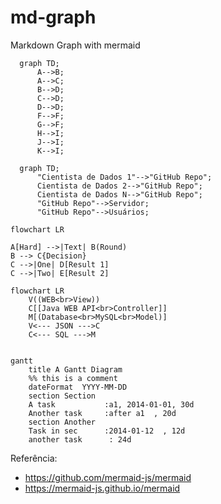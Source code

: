 # md-graph
Markdown Graph with mermaid

```mermaid
  graph TD;
      A-->B;
      A-->C;
      B-->D;
      C-->D;
      D-->D;
      F-->F;
      G-->F;
      H-->I;
      J-->I;
      K-->I;
```

```mermaid
  graph TD;
      "Cientista de Dados 1"-->"GitHub Repo";
      Cientista de Dados 2-->"GitHub Repo";
      Cientista de Dados N-->"GitHub Repo";
      "GitHub Repo"-->Servidor;
      "GitHub Repo"-->Usuários;      
```

```mermaid
flowchart LR

A[Hard] -->|Text| B(Round)
B --> C{Decision}
C -->|One| D[Result 1]
C -->|Two| E[Result 2]
```

```mermaid
flowchart LR
    V((WEB<br>View))
    C[[Java WEB API<br>Controller]]
    M[(Database<br>MySQL<br>Model)]
    V<--- JSON --->C
    C<--- SQL --->M
```

```mermaid

gantt
    title A Gantt Diagram
    %% this is a comment
    dateFormat  YYYY-MM-DD
    section Section
    A task           :a1, 2014-01-01, 30d
    Another task     :after a1  , 20d
    section Another
    Task in sec      :2014-01-12  , 12d
    another task      : 24d
```

Referência:<br>
- https://github.com/mermaid-js/mermaid
- https://mermaid-js.github.io/mermaid
